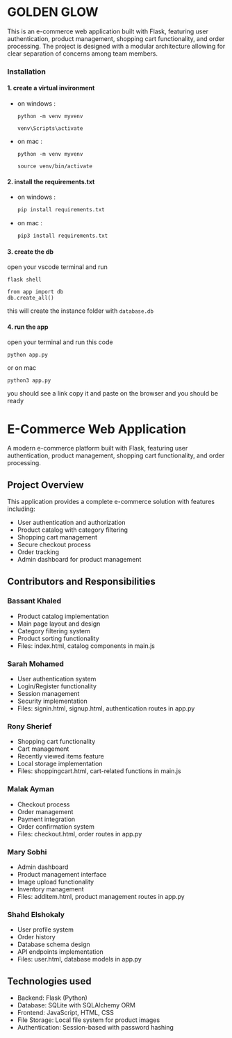 # GOLDEN GLOW
This is an e-commerce web application built with Flask, featuring user authentication, product management, shopping cart functionality, and order processing. The project is designed with a modular architecture allowing for clear separation of concerns among team members.
### Installation
#### 1. create a virtual invironment
- on windows :

    ``` 
    python -m venv myvenv

    venv\Scripts\activate
    ```

- on mac :

    ``` 
    python -m venv myvenv

    source venv/bin/activate
    ```





#### 2. install the requirements.txt  
- on windows :

    ```bash 
    pip install requirements.txt
    ```

- on mac :

    ```bash 
    pip3 install requirements.txt
    ```

#### 3. create the db
open your vscode terminal and run 
```
flask shell
```

```
from app import db
db.create_all()
```
this will create the instance folder with `database.db`

#### 4. run the app
open your terminal and run this code
```
python app.py
```
or on mac
```
python3 app.py
```
you should see a link copy it and paste on the browser and you should be ready

# E-Commerce Web Application

A modern e-commerce platform built with Flask, featuring user authentication, product management, shopping cart functionality, and order processing.

## Project Overview

This application provides a complete e-commerce solution with features including:
- User authentication and authorization
- Product catalog with category filtering
- Shopping cart management
- Secure checkout process
- Order tracking
- Admin dashboard for product management

## Contributors and Responsibilities

### Bassant Khaled 
- Product catalog implementation
- Main page layout and design
- Category filtering system
- Product sorting functionality
- Files: index.html, catalog components in main.js

### Sarah Mohamed
- User authentication system
- Login/Register functionality
- Session management
- Security implementation
- Files: signin.html, signup.html, authentication routes in app.py

### Rony Sherief
- Shopping cart functionality
- Cart management
- Recently viewed items feature
- Local storage implementation
- Files: shoppingcart.html, cart-related functions in main.js

### Malak Ayman
- Checkout process
- Order management
- Payment integration
- Order confirmation system
- Files: checkout.html, order routes in app.py

### Mary Sobhi 
- Admin dashboard
- Product management interface
- Image upload functionality
- Inventory management
- Files: additem.html, product management routes in app.py

### Shahd Elshokaly
- User profile system
- Order history
- Database schema design
- API endpoints implementation
- Files: user.html, database models in app.py

## Technologies used

- Backend: Flask (Python)
- Database: SQLite with SQLAlchemy ORM
- Frontend: JavaScript, HTML, CSS
- File Storage: Local file system for product images
- Authentication: Session-based with password hashing


